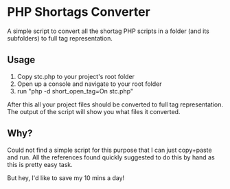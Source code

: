 # PHP Shortags Converter #

A simple script to convert all the shortag PHP scripts in a folder (and its subfolders)
to full tag representation.


## Usage ##

1. Copy stc.php to your project's root folder
2. Open up a console and navigate to your root folder
3. run "php -d short_open_tag=On stc.php"

After this all your project files should be converted to full tag representation.
The output of the script will show you what files it converted.


## Why? ##

Could not find a simple script for this purpose that I can just copy+paste and run.
All the references found quickly suggested to do this by hand as this is pretty easy
task.

But hey, I'd like to save my 10 mins a day!
